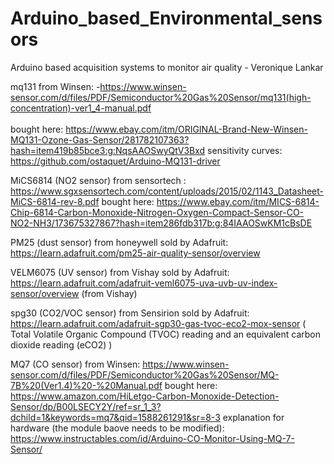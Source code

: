# Arduino_based_Environmental_sensors
Arduino based acquisition systems to monitor air quality - Veronique Lankar 

mq131 from Winsen: -https://www.winsen-sensor.com/d/files/PDF/Semiconductor%20Gas%20Sensor/mq131(high-concentration)-ver1_4-manual.pdf <br/><br/>
bought here:
https://www.ebay.com/itm/ORIGINAL-Brand-New-Winsen-MQ131-Ozone-Gas-Sensor/281782107363?hash=item419b85bce3:g:NqsAAOSwyQtV3Bxd
sensitivity curves:
https://github.com/ostaquet/Arduino-MQ131-driver


MiCS6814 (NO2 sensor) from sensortech : https://www.sgxsensortech.com/content/uploads/2015/02/1143_Datasheet-MiCS-6814-rev-8.pdf
bought here:
https://www.ebay.com/itm/MICS-6814-Chip-6814-Carbon-Monoxide-Nitrogen-Oxygen-Compact-Sensor-CO-NO2-NH3/173675327867?hash=item286fdb317b:g:84IAAOSwKM1cBsDE

PM25 (dust sensor) from honeywell sold by Adafruit:
https://learn.adafruit.com/pm25-air-quality-sensor/overview 

VELM6075 (UV sensor) from Vishay sold by Adafruit:
https://learn.adafruit.com/adafruit-veml6075-uva-uvb-uv-index-sensor/overview (from Vishay)

spg30 (CO2/VOC sensor) from Sensirion sold by Adafruit: 
https://learn.adafruit.com/adafruit-sgp30-gas-tvoc-eco2-mox-sensor 
( Total Volatile Organic Compound (TVOC) reading and an equivalent carbon dioxide reading (eCO2) )

MQ7 (CO sensor) from Winsen: https://www.winsen-sensor.com/d/files/PDF/Semiconductor%20Gas%20Sensor/MQ-7B%20(Ver1.4)%20-%20Manual.pdf
bought here:
https://www.amazon.com/HiLetgo-Carbon-Monoxide-Detection-Sensor/dp/B00LSECY2Y/ref=sr_1_3?dchild=1&keywords=mq7&qid=1588261291&sr=8-3
explanation for hardware (the module baove needs to be modified): 
https://www.instructables.com/id/Arduino-CO-Monitor-Using-MQ-7-Sensor/




